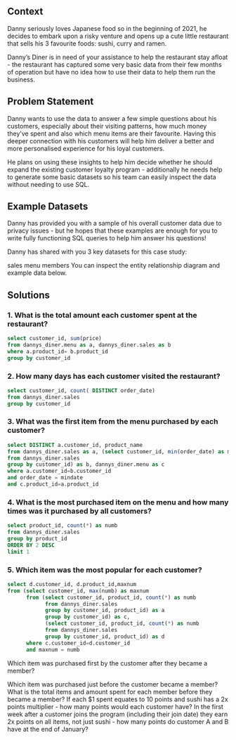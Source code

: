 ## Context
Danny seriously loves Japanese food so in the beginning of 2021, he decides to embark upon a risky venture and opens up a cute little restaurant that sells his 3 favourite foods: sushi, curry and ramen.

Danny’s Diner is in need of your assistance to help the restaurant stay afloat - the restaurant has captured some very basic data from their few months of operation but have no idea how to use their data to help them run the business.

## Problem Statement
Danny wants to use the data to answer a few simple questions about his customers, especially about their visiting patterns, how much money they’ve spent and also which menu items are their favourite. Having this deeper connection with his customers will help him deliver a better and more personalised experience for his loyal customers.

He plans on using these insights to help him decide whether he should expand the existing customer loyalty program - additionally he needs help to generate some basic datasets so his team can easily inspect the data without needing to use SQL.

## Example Datasets
Danny has provided you with a sample of his overall customer data due to privacy issues - but he hopes that these examples are enough for you to write fully functioning SQL queries to help him answer his questions!

Danny has shared with you 3 key datasets for this case study:

sales
menu
members
You can inspect the entity relationship diagram and example data below.

## Solutions
### 1. What is the total amount each customer spent at the restaurant?

```sql
select customer_id, sum(price)
from dannys_diner.menu as a, dannys_diner.sales as b
where a.product_id= b.product_id
group by customer_id
```

### 2. How many days has each customer visited the restaurant?

```sql
select customer_id, count( DISTINCT order_date)
from dannys_diner.sales
group by customer_id
```

### 3. What was the first item from the menu purchased by each customer?

```sql
select DISTINCT a.customer_id, product_name
from dannys_diner.sales as a, (select customer_id, min(order_date) as mindate
from dannys_diner.sales
group by customer_id) as b, dannys_diner.menu as c
where a.customer_id=b.customer_id
and order_date = mindate
and c.product_id=a.product_id
```

### 4. What is the most purchased item on the menu and how many times was it purchased by all customers?

```sql
select product_id, count(*) as numb
from dannys_diner.sales
group by product_id
ORDER BY 2 DESC
limit 1
```
### 5. Which item was the most popular for each customer?
```sql
select d.customer_id, d.product_id,maxnum
from (select customer_id, max(numb) as maxnum
      from (select customer_id, product_id, count(*) as numb
            from dannys_diner.sales
            group by customer_id, product_id) as a
            group by customer_id) as c, 
            (select customer_id, product_id, count(*) as numb
            from dannys_diner.sales
            group by customer_id, product_id) as d
      where c.customer_id=d.customer_id
      and maxnum = numb
```

Which item was purchased first by the customer after they became a member?


Which item was purchased just before the customer became a member?
What is the total items and amount spent for each member before they became a member?
If each $1 spent equates to 10 points and sushi has a 2x points multiplier - how many points would each customer have?
In the first week after a customer joins the program (including their join date) they earn 2x points on all items, not just sushi - how many points do customer A and B have at the end of January?
